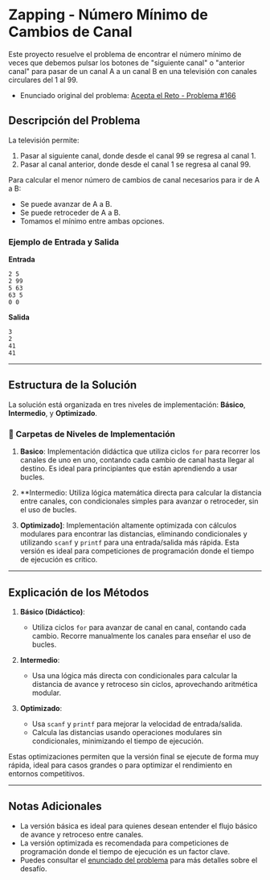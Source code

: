 # Zapping - Número Mínimo de Cambios de Canal

Este proyecto resuelve el problema de encontrar el número mínimo de veces que debemos pulsar los botones de "siguiente canal" o "anterior canal" para pasar de un canal A a un canal B en una televisión con canales circulares del 1 al 99.

- Enunciado original del problema: [Acepta el Reto - Problema #166](https://aceptaelreto.com/problem/statement.php?id=166)

## Descripción del Problema

La televisión permite:
1. Pasar al siguiente canal, donde desde el canal 99 se regresa al canal 1.
2. Pasar al canal anterior, donde desde el canal 1 se regresa al canal 99.

Para calcular el menor número de cambios de canal necesarios para ir de A a B:
- Se puede avanzar de A a B.
- Se puede retroceder de A a B.
- Tomamos el mínimo entre ambas opciones.

### Ejemplo de Entrada y Salida

**Entrada**
```
2 5
2 99
5 63
63 5
0 0
```

**Salida**
```
3
2
41
41
```

---

## Estructura de la Solución

La solución está organizada en tres niveles de implementación: **Básico**, **Intermedio**, y **Optimizado**.

### 📂 Carpetas de Niveles de Implementación

1. **Basico**: Implementación didáctica que utiliza ciclos `for` para recorrer los canales de uno en uno, contando cada cambio de canal hasta llegar al destino. Es ideal para principiantes que están aprendiendo a usar bucles.

2. **Intermedio: Utiliza lógica matemática directa para calcular la distancia entre canales, con condicionales simples para avanzar o retroceder, sin el uso de bucles.

3. **Optimizado]**: Implementación altamente optimizada con cálculos modulares para encontrar las distancias, eliminando condicionales y utilizando `scanf` y `printf` para una entrada/salida más rápida. Esta versión es ideal para competiciones de programación donde el tiempo de ejecución es crítico.


---

## Explicación de los Métodos

1. **Básico (Didáctico)**:
   - Utiliza ciclos `for` para avanzar de canal en canal, contando cada cambio. Recorre manualmente los canales para enseñar el uso de bucles.

2. **Intermedio**:
   - Usa una lógica más directa con condicionales para calcular la distancia de avance y retroceso sin ciclos, aprovechando aritmética modular.

3. **Optimizado**:
   - Usa `scanf` y `printf` para mejorar la velocidad de entrada/salida.
   - Calcula las distancias usando operaciones modulares sin condicionales, minimizando el tiempo de ejecución.

Estas optimizaciones permiten que la versión final se ejecute de forma muy rápida, ideal para casos grandes o para optimizar el rendimiento en entornos competitivos.

--- 

## Notas Adicionales

- La versión básica es ideal para quienes desean entender el flujo básico de avance y retroceso entre canales.
- La versión optimizada es recomendada para competiciones de programación donde el tiempo de ejecución es un factor clave.
- Puedes consultar el [enunciado del problema](https://aceptaelreto.com/problem/statement.php?id=166) para más detalles sobre el desafío.
